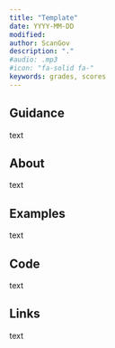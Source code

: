 ```yaml
---
title: "Template"
date: YYYY-MM-DD
modified: 
author: ScanGov
description: "."
#audio: .mp3
#icon: "fa-solid fa-"
keywords: grades, scores
---
```


## Guidance

text

## About

text

## Examples

text

## Code

text

## Links

text
